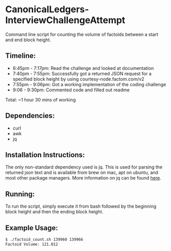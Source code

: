 # CanonicalLedgers-InterviewChallengeAttempt
Command line script for counting the volume of factoids between a start and end block height.

## Timeline:
- 6:45pm - 7:17pm: Read the challenge and looked at documentation
- 7:40pm - 7:55pm: Successfully got a returned JSON request for a specified block height by using courtesy-node.factom.com/v2
- 7:55pm - 9:06pm: Got a working implementation of the coding challenge
- 9:06 - 9:30pm: Commented code and filled out readme

Total: ~1 hour 30 mins of working
## Dependencies:
- curl
- awk
- jq

## Installation Instructions:
The only non-standard dependency used is jq. This is used for parsing the returned json text and is available from brew on mac, apt on ubuntu, and most other package managers. More information on jq can be found [here](https://stedolan.github.io/jq/).

## Running:
To run the script, simply execute it from bash followed by the beginning block height and then the ending block height.

## Example Usage:
```sh
$ ./factoid_count.sh 139960 139966
Factoid Volume: 121.012
```
